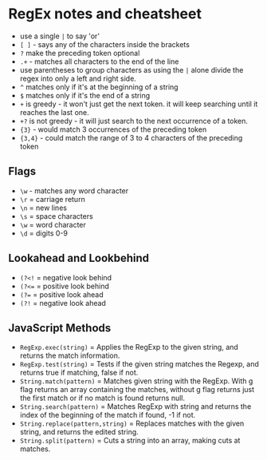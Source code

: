 # RegEx notes and cheatsheet

* use a single `|` to say 'or'
* `[ ]` - says any of the characters inside the brackets
* `?` make the preceding token optional
* `.+` - matches all characters to the end of the line
* use parentheses to group characters as using the `|` alone divide the regex into only a left and right side.
* `^` matches only if it's at the beginning of a string
* `$` matches only if it's the end of a string
* `+` is greedy - it won't just get the next token. it will keep searching until it reaches the last one.
* `+?` is not greedy - it will just search to the next occurrence of a token.
* `{3}` - would match 3 occurrences of the preceding token
* `{3,4}` - could match the range of 3 to 4 characters of the preceding token

## Flags
* `\w` - matches any word character
* `\r` = carriage return
* `\n` = new lines
* `\s` = space characters
* `\w` = word character
* `\d` = digits 0-9

## Lookahead and Lookbehind
* `(?<!`  = negative look behind
* `(?<=`  = positive look behind
* `(?=`  = positive look ahead 
* `(?!`  = negative look ahead

## JavaScript Methods
* `RegExp.exec(string)` = Applies the RegExp to the given string, and returns the match information.
* `RegExp.test(string)` = Tests if the given string matches the Regexp, and returns true if matching, false if not.
* `String.match(pattern)` = Matches given string with the RegExp. With g flag returns an array containing the matches, without g flag returns just the first match or if no match is found returns null.
* `String.search(pattern)` = Matches RegExp with string and returns the index of the beginning of the match if found, -1 if not.
* `String.replace(pattern,string)` = Replaces matches with the given string, and returns the edited string.
* `String.split(pattern)` = Cuts a string into an array, making cuts at matches.
